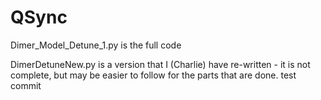 # QSync

Dimer_Model_Detune_1.py is the full code

DimerDetuneNew.py is a version that I (Charlie) have re-written - it is not complete, but may be easier to follow for the parts that are done. test commit
